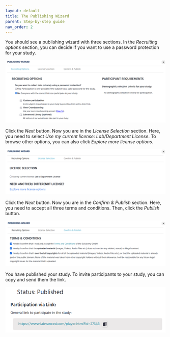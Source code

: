 ```yaml
---
layout: default
title: The Publishing Wizard
parent: Step-by-step guide
nav_order: 2
---
```


You should see a publishing wizard with three sections. In the *Recruiting options* section, you can decide if you want to use a password protection for your study.

![](../../assets/images/12.png)

Click the *Next* button. Now you are in the *License Selection* section. Here, you need to select *Use my current license: Lab/Department License*. To browse other options, you can also click *Explore more license options*.

![](../../assets/images/13.png)

Click the *Next* button. Now you are in the *Confirm & Publish* section. Here, you need to accept all three terms and conditions. Then, click the *Publish* button.

![](../../assets/images/14.png)

You have published your study. To invite participants to your study, you can copy and send them the link. 

![](../../assets/images/1212.png)